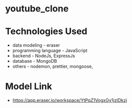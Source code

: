 # youtube_clone
 
# Technologies Used
- data modeling - eraser
- programming language - JavaScript
- backend - NodeJs, ExpressJs
- database - MongoDB
- others - nodemon, prettier, mongoose, 



# Model Link 
- https://app.eraser.io/workspace/YtPqZ1VogxGy1jzIDkzj